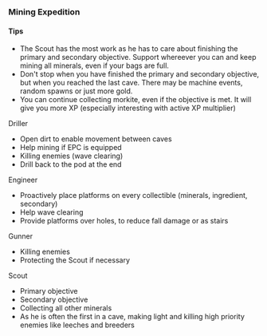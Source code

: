 <h3 id="mining">Mining Expedition</h3>

<Accordion>

#### Tips

- The Scout has the most work as he has to care about finishing the primary and secondary objective. Support whereever you can and keep mining all minerals, even if your bags are full.
- Don't stop when you have finished the primary and secondary objective, but when you reached the last cave. There may be machine events, random spawns or just more gold.
- You can continue collecting morkite, even if the objective is met. It will give you more XP (especially interesting with active XP multiplier)

<ClassHighlight name="driller">Driller</ClassHighlight>

- Open dirt to enable movement between caves
- Help mining if EPC is equipped
- Killing enemies (wave clearing)
- Drill back to the pod at the end

<ClassHighlight name="engineer">Engineer</ClassHighlight>

- Proactively place platforms on every collectible (minerals, ingredient, secondary)
- Help wave clearing
- Provide platforms over holes, to reduce fall damage or as stairs

<ClassHighlight name="gunner">Gunner</ClassHighlight>

- Killing enemies 
- Protecting the Scout if necessary

<ClassHighlight name="scout">Scout</ClassHighlight>

- Primary objective
- Secondary objective
- Collecting all other minerals
- As he is often the first in a cave, making light and killing high priority enemies like leeches and breeders

</Accordion>
